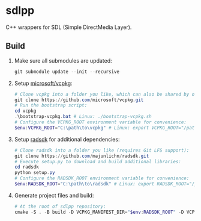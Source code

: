 # sdlpp

C++ wrappers for SDL (Simple DirectMedia Layer).

## Build

1. Make sure all submodules are updated:

    ```powershell
    git submodule update --init --recursive
    ```

2. Setup [microsoft/vcpkg](https://github.com/microsoft/vcpkg):

    ```powershell
    # Clone vcpkg into a folder you like, which can also be shared by other projects:
    git clone https://github.com/microsoft/vcpkg.git
    # Run the bootstrap script:
    cd vcpkg
    .\bootstrap-vcpkg.bat # Linux: ./bootstrap-vcpkg.sh
    # Configure the VCPKG_ROOT environment variable for convenience:
    $env:VCPKG_ROOT="C:\path\to\vcpkg" # Linux: export VCPKG_ROOT="/path/to/vcpkg"
    ```

3. Setup [radsdk](https://github.com/majunlichn/radsdk) for additional dependencies:

    ```powershell
    # Clone radsdk into a folder you like (requires Git LFS support):
    git clone https://github.com/majunlichn/radsdk.git
    # Execute setup.py to download and build additional libraries:
    cd radsdk
    python setup.py
    # Configure the RADSDK_ROOT environment variable for convenience:
    $env:RADSDK_ROOT="C:\path\to\radsdk" # Linux: export RADSDK_ROOT="/path/to/radsdk"
    ```

3. Generate project files and build:

    ```powershell
    # At the root of sdlpp repository:
    cmake -S . -B build -D VCPKG_MANIFEST_DIR="$env:RADSDK_ROOT" -D VCPKG_INSTALLED_DIR="$env:RADSDK_ROOT/vcpkg_installed"
    ```
